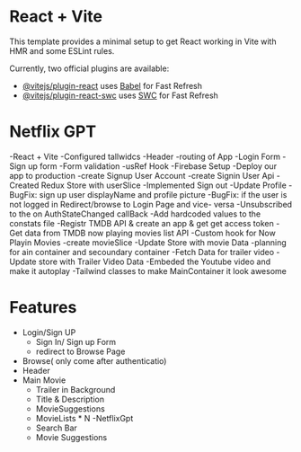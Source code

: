 # React + Vite

This template provides a minimal setup to get React working in Vite with HMR and some ESLint rules.

Currently, two official plugins are available:

- [@vitejs/plugin-react](https://github.com/vitejs/vite-plugin-react/blob/main/packages/plugin-react/README.md) uses [Babel](https://babeljs.io/) for Fast Refresh
- [@vitejs/plugin-react-swc](https://github.com/vitejs/vite-plugin-react-swc) uses [SWC](https://swc.rs/) for Fast Refresh

# Netflix GPT
 -React + Vite
 -Configured tallwidcs
 -Header
 -routing of App
 -Login Form
 -Sign up form
 -Form validation
 -usRef Hook
 -Firebase Setup
 -Deploy our app to production
 -create Signup User Account
 -create Signin User Api
 -Created Redux Store with  userSlice
 -Implemented Sign out 
 -Update Profile
 -BugFix: sign up user displayName and profile picture 
 -BugFix: if the user is not logged in Redirect/browse to Login Page and vice- versa
 -Unsubscribed to the on AuthStateChanged callBack
 -Add hardcoded values to the constats file
 -Registr TMDB API & create an app & get get access token
 -Get data from TMDB now playing movies list API
 -Custom hook for Now Playin Movies
 -create movieSlice
 -Update Store with movie Data
 -planning for ain container and secoundary container
 -Fetch Data for trailer video
 -Update store with Trailer Video Data
 -Embeded the Youtube video and make it autoplay 
 -Tailwind classes to make MainContainer  it look  awesome

 # Features
 - Login/Sign UP
    - Sign In/ Sign up Form
    - redirect to Browse Page
 - Browse( only come after authenticatio)
  - Header
  - Main Movie
    - Trailer in Background
    - Title & Description
    - MovieSuggestions
    - MovieLists * N
 -NetflixGpt 
    - Search Bar
    - Movie Suggestions
